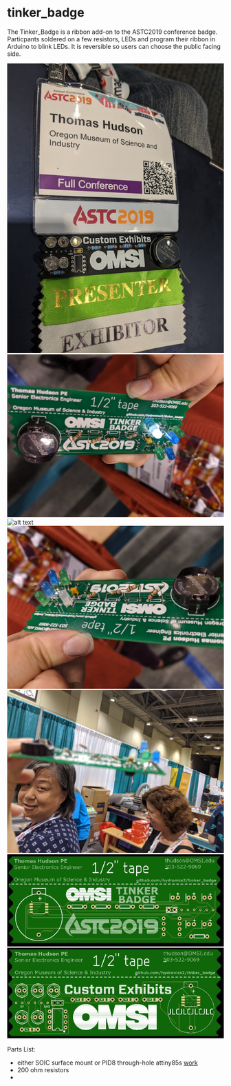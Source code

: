 # tinker_badge

The Tinker_Badge is a ribbon add-on to the ASTC2019 conference badge. Particpants soldered on a few resistors, LEDs and program their ribbon in Arduino to blink LEDs. It is reversible so users can choose the public facing side.

![alt text](https://github.com/hydronics2/tinker_badge/blob/master/images/custom_pcbs.jpg)
![alt text](https://github.com/hydronics2/tinker_badge/blob/master/images/badge1.jpg)
![alt text](https://github.com/hydronics2/tinker_badge/blob/master/images/badg3.jpg)
![alt text](https://github.com/hydronics2/tinker_badge/blob/master/images/badg2.jpg)
![alt text](https://github.com/hydronics2/tinker_badge/blob/master/images/badge4.jpg)
![alt text](https://github.com/hydronics2/tinker_badge/blob/master/images/tinker_badge_back.JPG)
![alt text](https://github.com/hydronics2/tinker_badge/blob/master/images/tinker_badge_front.JPG)

Parts List:
* either SOIC surface mount or PID8 through-hole attiny85s [work](https://www.digikey.com/product-detail/en/microchip-technology/ATTINY85-20PU/ATTINY85-20PU-ND/735469)
* 200 ohm resistors
* 
